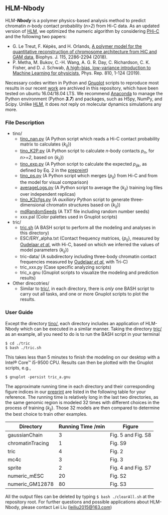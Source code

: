 ## HLM-Nbody

HLM-***Nbody*** is a polymer physics-based analysis method to predict chromatin *n*-body contact probability (*n>2*) from Hi-C data. As an updated version of [HLM](https://github.com/leiliu2015/HLM), we optimized the numeric algorithm by considering [PHi-C](https://github.com/soyashinkai/PHi-C) and the following two papers:
- G. Le Treut, F. Képès, and H. Orlands, [A polymer model for the quantitative reconstruction of chromosome architecture from HiC and GAM data](http://dx.doi.org/10.1016/j.bpj.2018.10.032), Biophys. J. 115, 2286-2294 (2018).
- P. Metha, M. Bukov, C.-H. Wang, A. G. R. Day, C. Richardson, C. K. Fisher, and D. J. Schwab, [A high-bias, low-variance introduction to Machine Learning for physicists](https://www.sciencedirect.com/science/article/pii/S0370157319300766?via%3Dihub), Phys. Rep. 810, 1-124 (2019).

Necessary codes written in Python and [Gnuplot](gnuplot.sourceforge.net) scripts to reproduce most results in our recent [work]() are archived in this repository, which have been tested on ubuntu 16.04/18.04 LTS. We recommend [Anaconda](https://www.anaconda.com/distribution/) to manage the Python environment (Python ***3.7***) and packages, such as H5py, NumPy, and Scipy. Unlike [HLM](https://github.com/leiliu2015/HLM), it does *not* reply on molecular dynamics simulations any more.

### File Description
- tino/
  - [tino_nan.py](tino/tino_nan.py) (A Python script which reads a Hi-C contact probability matrix to calculates {*k<sub>ij</sub>*})
  - [tino_K2P.py](tino/tino_K2P.py) (A Python script to calculate *n*-body contacts *p<sub>n</sub>*, for *n>=2*, based on {*k<sub>ij</sub>*})
  - [tino_exp.py](tino/tino_exp.py) (A Python script to calculate the expected *p<sub>ijk</sub>*, as defined by Eq. 2 in the [prepreint]())
  - [tino_ps.py](tino/tino_ps.py) (A Python script which merges {*p<sub>ij</sub>*} from Hi-C and from the model for visual comparison)
  - [averageLogs.py](tino/averageLogs.py) (A Python script to average the {*k<sub>ij</sub>*} training log files over independent replicas)
  - [tino_K2cfgs.py](tino/tino_K2cfgs.py) (A *auxiliary* Python script to generate three-dimensional chromatin structures based on {*k<sub>ij</sub>*})
  - [mdRandomSeeds](tino/mdRandomSeeds) (A TXT file including random number seeds)
  - xxx.pal (Color palettes used in Gnuplot scripts)
- tric/
  - [tric.sh](tric/tric.sh) (A BASH script to perform all the modeling and analyses in this directory)
  - ESC/ERY_alpha.txt (Contact frequency matrices, {*p<sub>ij</sub>*}, measured by [Oudelaar *et al.*](http://dx.doi.org/10.1038/s41467-020-16598-7) with Hi-C, based on which we inferred the values of model parameters {*k<sub>ij</sub>*})
  - tric-data/ (A subdirectory including three-body chromatin contact frequencies measured by [Oudelaar *et al.*](http://dx.doi.org/10.1038/s41588-018-0253-2) with Tri-C)
  - tric_xxx.py (Case specific analyzing scripts)
  - tric_x.gnu (Gnuplot scripts to visualize the modeling and prediction results)
- Other direcotries/
  - Similar to [tric/](tric/), in each directory, there is *only* one BASH script to carry out all tasks, and one or more Gnuplot scripts to plot the results.

### User Guide
Except the directory [tino/](tino/), each directory includes an application of HLM-Nbody which can be executed in a similar manner. Taking the directory [tric/](tric/) as an example, all you need to do is to run the BASH script in your terminal
```
$ cd ./tric
$ bash ./tric.sh
``` 
This takes less than 5 minutes to finish the modeling on our desktop with a Intel® Core™ i5-9500 CPU. Results can then be plotted with the Gnuplot scripts, e.g.,
```
$ gnuplot -persist tric_a.gnu
``` 
The approximate running time in each directory and their corresponding figure indices in our [preprint]() are listed in the following table for your reference. The running time is relatively long in the last two directories, as the same genomic region is modeled 32 times with different choices in the process of training {*k<sub>ij</sub>*}. Those 32 models are then compared to determine the best choice to train other examples.

| Directory | Running Time /min | Figure |
| --------- | ------------------ | -------|
|gaussianChain | 3 | Fig. 5 and Fig. S8
|chromatinTracing | 1 | Fig. S9|
|tric | 4 | Fig. 2|
|mc4c | 3 | Fig. 3|
|sprite | 2 | Fig. 4 and Fig. S7|
|numeric_mESC | 20 | Fig. S2|
|numeric_GM12878 | 80 | Fig. S3|

All the output files can be deleted by typing `$ bash ./clearAll.sh` at the repository root. For further questions and possible applications about HLM-Nbody, please contact Lei Liu (leiliu2015@163.com)
